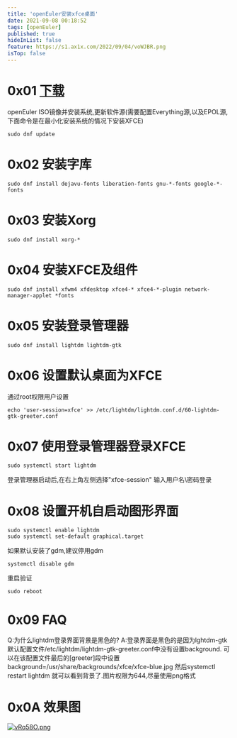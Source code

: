 ```yaml
---
title: 'openEuler安装xfce桌面'
date: 2021-09-08 00:18:52
tags: [openEuler]
published: true
hideInList: false
feature: https://s1.ax1x.com/2022/09/04/voWJBR.png
isTop: false
---
```

# 0x01 [下载](https://openeuler.org/zh/download/)

openEuler ISO镜像并安装系统,更新软件源(需要配置Everything源,以及EPOL源,下面命令是在最小化安装系统的情况下安装XFCE)

```
sudo dnf update
```

# 0x02 安装字库
```
sudo dnf install dejavu-fonts liberation-fonts gnu-*-fonts google-*-fonts
```

# 0x03 安装Xorg
```
sudo dnf install xorg-*
```

# 0x04 安装XFCE及组件
```
sudo dnf install xfwm4 xfdesktop xfce4-* xfce4-*-plugin network-manager-applet *fonts
```

# 0x05 安装登录管理器
```
sudo dnf install lightdm lightdm-gtk
```

# 0x06 设置默认桌面为XFCE
通过root权限用户设置
```
echo 'user-session=xfce' >> /etc/lightdm/lightdm.conf.d/60-lightdm-gtk-greeter.conf
```

# 0x07 使用登录管理器登录XFCE
```
sudo systemctl start lightdm
```
登录管理器启动后,在右上角左侧选择"xfce-session"
输入用户名\密码登录

# 0x08 设置开机自启动图形界面
```
sudo systemctl enable lightdm
sudo systemctl set-default graphical.target
```
如果默认安装了gdm,建议停用gdm
```
systemctl disable gdm
```
重启验证
```
sudo reboot
```

# 0x09 FAQ

Q:为什么lightdm登录界面背景是黑色的?
A:登录界面是黑色的是因为lghtdm-gtk默认配置文件/etc/lightdm/lightdm-gtk-greeter.conf中没有设置background.
可以在该配置文件最后的[greeter]段中设置 background=/usr/share/backgrounds/xfce/xfce-blue.jpg
然后systemctl restart lightdm 就可以看到背景了.图片权限为644,尽量使用png格式

# 0x0A 效果图

[![vRq58O.png](https://s1.ax1x.com/2022/08/27/vRq58O.png)](https://imgse.com/i/vRq58O)
